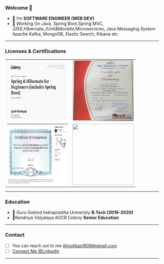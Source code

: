 ### Welcome  👋
- 🔭 I’m **SOFTWARE ENGINEER (WEB DEV)**
- 🌱 Working On Java, Spring Boot,Spring MVC, J2EE,Hibernate,JUnit&Mockito,Microservices, Java Messaging System Apache Kafka, MongoDB, Elastic Search, Kibana etc
---
### Licenses & Certifications

 |                                                                        |                                                                            |
 |----                                                                    |   ----                                                                     |
 |<img  src="images/springboot1.png"  width="200px" height="200px">       | <img  src="images/AdvJava.jpg"  width="200px" height="200px">              |
 |<img  src="images/camundaBPM.png"   width="200px" height="200px">       | <img  src="images/CodingBlocks.jpg" width="200px" height="200px">          |                            
---
### Education
- 🌱 Guru Gobind Indraprastha Univeristy **B.Tech (2016-2020)**
- 🔭Kendriya Vidyalaya AGCR Colony **Senior Education**
---
### Contact
- [ ] You can reach out to me @jyotikas1608@gmail.com
- [ ] [Connect Me @LinkedIn](https://www.linkedin.com/in/jyoti-kashyap/)

---
<!--
**jyotik16/jyotik16** is a ✨ _special_ ✨ repository because its `README.md` (this file) appears on your GitHub profile.
![My Image](springboot1.png)
Here are some ideas to get you started:

- 🔭 I’m currently working on ...
- 🌱 I’m currently learning ...
- 👯 I’m looking to collaborate on ...
- 🤔 I’m looking for help with ...
- 💬 Ask me about ...
- 📫 How to reach me: ...
- 😄 Pronouns: ...
- ⚡ Fun fact: ...
<img   src="https://www.udemy.com/certificate/UC-7cae455c-825e-4923-84d1-8ee84772da71/"   alt="udemy"  title="spring boot"  style="display: inline-block; margin: 0 auto; max-width: 500px ">
 # Table
 |                                                                                                                            |
 |---                                                                                                                         |
 |👯 Spring Boot And Hibernate Framework **Udemy** [ClickMe](https://github.com/jyotik16/jyotik16/blob/master/springboot1.png)| 
 |👯 Advanced Java **KR Network Cloud**       
-->
